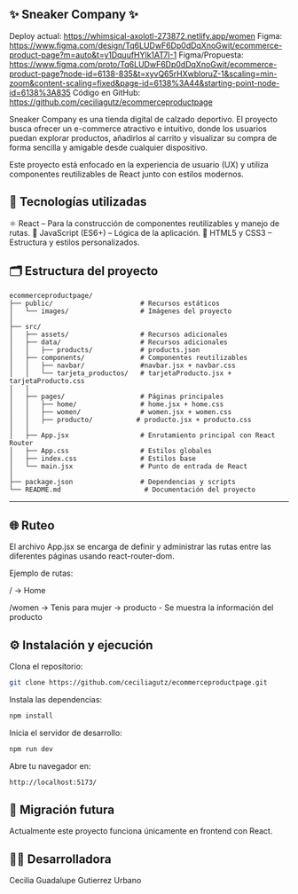 ✨ Sneaker Company ✨
---
Deploy actual: https://whimsical-axolotl-273872.netlify.app/women
Figma: https://www.figma.com/design/Tq6LUDwF6Dp0dDqXnoGwit/ecommerce-product-page?m=auto&t=y1DquufHYlk1AT7I-1
Figma/Propuesta: https://www.figma.com/proto/Tq6LUDwF6Dp0dDqXnoGwit/ecommerce-product-page?node-id=6138-835&t=xyvQ65rHXwbloruZ-1&scaling=min-zoom&content-scaling=fixed&page-id=6138%3A44&starting-point-node-id=6138%3A835
Código en GitHub: https://github.com/ceciliagutz/ecommerceproductpage

Sneaker Company es una tienda digital de calzado deportivo.
El proyecto busca ofrecer un e-commerce atractivo e intuitivo, donde los usuarios puedan explorar productos, añadirlos al carrito y visualizar su compra de forma sencilla y amigable desde cualquier dispositivo.

Este proyecto está enfocado en la experiencia de usuario (UX) y utiliza componentes reutilizables de React junto con estilos modernos.

🚀 Tecnologías utilizadas
---
⚛️ React – Para la construcción de componentes reutilizables y manejo de rutas.
🧠 JavaScript (ES6+) – Lógica de la aplicación.
🎨 HTML5 y CSS3 – Estructura y estilos personalizados.

🗂️ Estructura del proyecto
---
```plaintext
ecommerceproductpage/ 
├── public/                      # Recursos estáticos
│   └── images/                  # Imágenes del proyecto
│
├── src/
│   ├── assets/                  # Recursos adicionales
│   ├── data/                    # Recursos adicionales
│   │   ├── products/            # products.json
│   ├── components/              # Componentes reutilizables
│   │   ├── navbar/              #navbar.jsx + navbar.css
│   │   └── tarjeta_productos/   # tarjetaProducto.jsx + tarjetaProducto.css
│   │
│   ├── pages/                   # Páginas principales
│   │   ├── home/                # home.jsx + home.css
│   │   ├── women/               # women.jsx + women.css
│   │   ├── producto/           # producto.jsx + producto.css
│   │
│   ├── App.jsx                  # Enrutamiento principal con React Router
│   ├── App.css                  # Estilos globales
│   ├── index.css                # Estilos base
│   └── main.jsx                 # Punto de entrada de React
│
├── package.json                 # Dependencias y scripts
└── README.md                     # Documentación del proyecto
```
---
🌐 Ruteo
---
El archivo App.jsx se encarga de definir y administrar las rutas entre las diferentes páginas usando react-router-dom.

Ejemplo de rutas:

/ → Home

/women → Tenis para mujer -> producto - Se muestra la información del producto

⚙️ Instalación y ejecución
---
Clona el repositorio:
```bash
git clone https://github.com/ceciliagutz/ecommerceproductpage.git
```

Instala las dependencias:
```bash
npm install
```

Inicia el servidor de desarrollo:
```bash
npm run dev
```

Abre tu navegador en:
```bash
http://localhost:5173/
```

🔄 Migración futura
---
Actualmente este proyecto funciona únicamente en frontend con React.

👩‍💻 Desarrolladora
---
Cecilia Guadalupe Gutierrez Urbano


